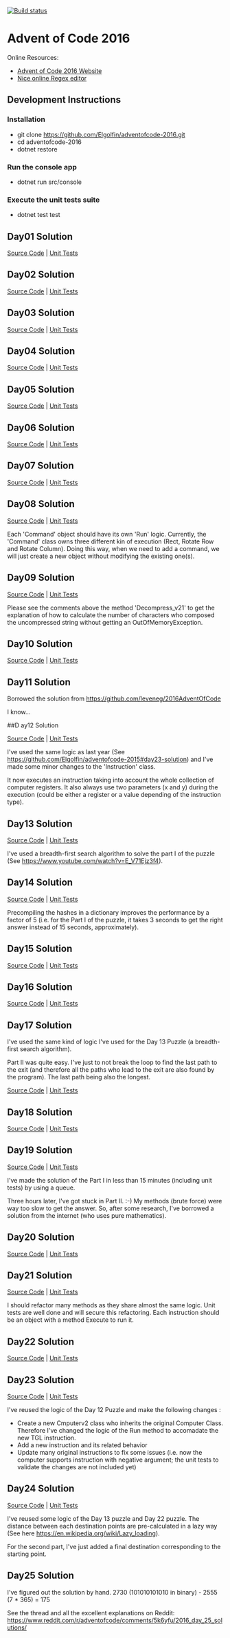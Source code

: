 [![Build status](https://ci.appveyor.com/api/projects/status/owqenrdfs8pd1hwe?svg=true)](https://ci.appveyor.com/project/Elgolfin/adventofcode-2016)

# Advent of Code 2016

Online Resources:
- [Advent of Code 2016 Website][l1]
- [Nice online Regex editor][regex101]

## Development Instructions
### Installation
- git clone https://github.com/Elgolfin/adventofcode-2016.git
- cd adventofcode-2016 
- dotnet restore

### Run the console app
- dotnet run src/console

### Execute the unit tests suite
- dotnet test test

## Day01 Solution

[Source Code][Day01SC] | 
[Unit Tests][Day01UT]

## Day02 Solution

[Source Code][Day02SC] | 
[Unit Tests][Day02UT]

## Day03 Solution

[Source Code][Day03SC] | 
[Unit Tests][Day03UT]

## Day04 Solution

[Source Code][Day04SC] | 
[Unit Tests][Day04UT]

## Day05 Solution

[Source Code][Day05SC] | 
[Unit Tests][Day05UT]

## Day06 Solution

[Source Code][Day06SC] | 
[Unit Tests][Day06UT]

## Day07 Solution

[Source Code][Day07SC] | 
[Unit Tests][Day07UT]

## Day08 Solution

[Source Code][Day08SC] | 
[Unit Tests][Day08UT]

Each 'Command' object should have its own 'Run' logic. Currently, the 'Command' class owns three different kin of execution (Rect, Rotate Row and Rotate Column). Doing this way, when we need to add a command, we will just create a new object without modifying the existing one(s).

## Day09 Solution

[Source Code][Day09SC] | 
[Unit Tests][Day09UT]

Please see the comments above the method 'Decompress_v21' to get the explanation of how to calculate the number of characters who composed the uncompressed string without getting an OutOfMemoryException.

## Day10 Solution

[Source Code][Day10SC] | 
[Unit Tests][Day10UT]

## Day11 Solution

Borrowed the solution from https://github.com/leveneg/2016AdventOfCode

I know...

##D ay12 Solution

[Source Code][Day12SC] | 
[Unit Tests][Day12UT]

I've used the same logic as last year (See https://github.com/Elgolfin/adventofcode-2015#day23-solution) and I've made some minor changes to the 'Instruction' class.

It now executes an instruction taking into account the whole collection of computer registers.
It also always use two parameters (x and y) during the execution (could be either a register or a value depending of the instruction type).

## Day13 Solution

[Source Code][Day13SC] | 
[Unit Tests][Day13UT]

I've used a breadth-first search algorithm to solve the part I of the puzzle (See https://www.youtube.com/watch?v=E_V71Ejz3f4).

## Day14 Solution

[Source Code][Day14SC] | 
[Unit Tests][Day14UT]

Precompiling the hashes in a dictionary improves the performance by a factor of 5 (i.e. for the Part I of the puzzle, it takes 3 seconds to get the right answer instead of 15 seconds, approximately).

## Day15 Solution

[Source Code][Day15SC] | 
[Unit Tests][Day15UT]

## Day16 Solution

[Source Code][Day16SC] | 
[Unit Tests][Day16UT]

## Day17 Solution

I've used the same kind of logic I've used for the Day 13 Puzzle (a breadth-first search algorithm).

Part II was quite easy. I've just to not break the loop to find the last path to the exit
(and therefore all the paths who lead to the exit are also found by the program).
The last path being also the longest.

[Source Code][Day17SC] | 
[Unit Tests][Day17UT]

## Day18 Solution

[Source Code][Day18SC] | 
[Unit Tests][Day18UT]

## Day19 Solution

[Source Code][Day19SC] | 
[Unit Tests][Day19UT]

I've made the solution of the Part I in less than 15 minutes (including unit tests) by using a queue.

Three hours later, I've got stuck in Part II. :-) My methods (brute force) were way too slow to get the answer.
So, after some research, I've borrowed a solution from the internet (who uses pure mathematics).

## Day20 Solution

[Source Code][Day20SC] | 
[Unit Tests][Day20UT]

## Day21 Solution

[Source Code][Day21SC] | 
[Unit Tests][Day21UT]

I should refactor many methods as they share almost the same logic. Unit tests are well done and will secure this refactoring.
Each instruction should be an object with a method Execute to run it.

## Day22 Solution

[Source Code][Day22SC] | 
[Unit Tests][Day22UT]

## Day23 Solution

[Source Code][Day23SC] | 
[Unit Tests][Day23UT]

I've reused the logic of the Day 12 Puzzle and make the following changes :
  - Create a new Cmputerv2 class who inherits the original Computer Class. Therefore I've changed the logic of the Run method to accomadate the new TGL instruction.
  - Add a new instruction and its related behavior
  - Update many original instructions to fix some issues (i.e. now the computer supports instruction with negative argument; the unit tests to validate the changes are not included yet)

## Day24 Solution

[Source Code][Day24SC] | 
[Unit Tests][Day24UT]

I've reused some logic of the Day 13 puzzle and Day 22 puzzle. The distance between each destination points are pre-calculated in a lazy way (See here https://en.wikipedia.org/wiki/Lazy_loading).

For the second part, I've just added a final destination corresponding to the starting point.

## Day25 Solution

I've figured out the solution by hand. 2730 (101010101010 in binary) - 2555 (7 * 365) = 175

See the thread and all the excellent explanations on Reddit: https://www.reddit.com/r/adventofcode/comments/5k6yfu/2016_day_25_solutions/


[l1]:http://adventofcode.com/
[l2]:https://msdn.microsoft.com/en-CA/library/bb383977.aspx
[regex101]:https://regex101.com/

[Day01SC]:https://github.com/Elgolfin/adventofcode-2016/blob/master/src/AdventOfCode2016/Day01.cs
[Day02SC]:https://github.com/Elgolfin/adventofcode-2016/blob/master/src/AdventOfCode2016/Day02.cs
[Day03SC]:https://github.com/Elgolfin/adventofcode-2016/blob/master/src/AdventOfCode2016/Day03.cs
[Day04SC]:https://github.com/Elgolfin/adventofcode-2016/blob/master/src/AdventOfCode2016/Day04.cs
[Day05SC]:https://github.com/Elgolfin/adventofcode-2016/blob/master/src/AdventOfCode2016/Day05.cs
[Day06SC]:https://github.com/Elgolfin/adventofcode-2016/blob/master/src/AdventOfCode2016/Day06.cs
[Day07SC]:https://github.com/Elgolfin/adventofcode-2016/blob/master/src/AdventOfCode2016/Day07.cs
[Day08SC]:https://github.com/Elgolfin/adventofcode-2016/blob/master/src/AdventOfCode2016/Day08.cs
[Day09SC]:https://github.com/Elgolfin/adventofcode-2016/blob/master/src/AdventOfCode2016/Day09.cs
[Day10SC]:https://github.com/Elgolfin/adventofcode-2016/blob/master/src/AdventOfCode2016/Day10.cs
[Day11SC]:https://github.com/Elgolfin/adventofcode-2016/blob/master/src/AdventOfCode2016/Day11.cs
[Day12SC]:https://github.com/Elgolfin/adventofcode-2016/blob/master/src/AdventOfCode2016/Day12.cs
[Day13SC]:https://github.com/Elgolfin/adventofcode-2016/blob/master/src/AdventOfCode2016/Day13.cs
[Day14SC]:https://github.com/Elgolfin/adventofcode-2016/blob/master/src/AdventOfCode2016/Day14.cs
[Day15SC]:https://github.com/Elgolfin/adventofcode-2016/blob/master/src/AdventOfCode2016/Day15.cs
[Day16SC]:https://github.com/Elgolfin/adventofcode-2016/blob/master/src/AdventOfCode2016/Day16.cs
[Day17SC]:https://github.com/Elgolfin/adventofcode-2016/blob/master/src/AdventOfCode2016/Day17.cs
[Day18SC]:https://github.com/Elgolfin/adventofcode-2016/blob/master/src/AdventOfCode2016/Day18.cs
[Day19SC]:https://github.com/Elgolfin/adventofcode-2016/blob/master/src/AdventOfCode2016/Day19.cs
[Day20SC]:https://github.com/Elgolfin/adventofcode-2016/blob/master/src/AdventOfCode2016/Day20.cs
[Day21SC]:https://github.com/Elgolfin/adventofcode-2016/blob/master/src/AdventOfCode2016/Day21.cs
[Day22SC]:https://github.com/Elgolfin/adventofcode-2016/blob/master/src/AdventOfCode2016/Day22.cs
[Day23SC]:https://github.com/Elgolfin/adventofcode-2016/blob/master/src/AdventOfCode2016/Day23.cs
[Day24SC]:https://github.com/Elgolfin/adventofcode-2016/blob/master/src/AdventOfCode2016/Day24.cs


[Day01UT]:https://github.com/Elgolfin/adventofcode-2016/blob/master/test/Day01UnitTests.cs
[Day02UT]:https://github.com/Elgolfin/adventofcode-2016/blob/master/test/Day02UnitTests.cs
[Day03UT]:https://github.com/Elgolfin/adventofcode-2016/blob/master/test/Day03UnitTests.cs
[Day04UT]:https://github.com/Elgolfin/adventofcode-2016/blob/master/test/Day04UnitTests.cs
[Day05UT]:https://github.com/Elgolfin/adventofcode-2016/blob/master/test/Day05UnitTests.cs
[Day06UT]:https://github.com/Elgolfin/adventofcode-2016/blob/master/test/Day06UnitTests.cs
[Day07UT]:https://github.com/Elgolfin/adventofcode-2016/blob/master/test/Day07UnitTests.cs
[Day08UT]:https://github.com/Elgolfin/adventofcode-2016/blob/master/test/Day08UnitTests.cs
[Day09UT]:https://github.com/Elgolfin/adventofcode-2016/blob/master/test/Day09UnitTests.cs
[Day10UT]:https://github.com/Elgolfin/adventofcode-2016/blob/master/test/Day10UnitTests.cs
[Day11UT]:https://github.com/Elgolfin/adventofcode-2016/blob/master/test/Day11UnitTests.cs
[Day12UT]:https://github.com/Elgolfin/adventofcode-2016/blob/master/test/Day12UnitTests.cs
[Day13UT]:https://github.com/Elgolfin/adventofcode-2016/blob/master/test/Day13UnitTests.cs
[Day14UT]:https://github.com/Elgolfin/adventofcode-2016/blob/master/test/Day14UnitTests.cs
[Day15UT]:https://github.com/Elgolfin/adventofcode-2016/blob/master/test/Day15UnitTests.cs
[Day16UT]:https://github.com/Elgolfin/adventofcode-2016/blob/master/test/Day16UnitTests.cs
[Day17UT]:https://github.com/Elgolfin/adventofcode-2016/blob/master/test/Day17UnitTests.cs
[Day18UT]:https://github.com/Elgolfin/adventofcode-2016/blob/master/test/Day18UnitTests.cs
[Day19UT]:https://github.com/Elgolfin/adventofcode-2016/blob/master/test/Day19UnitTests.cs
[Day20UT]:https://github.com/Elgolfin/adventofcode-2016/blob/master/test/Day20UnitTests.cs
[Day21UT]:https://github.com/Elgolfin/adventofcode-2016/blob/master/test/Day21UnitTests.cs
[Day22UT]:https://github.com/Elgolfin/adventofcode-2016/blob/master/test/Day22UnitTests.cs
[Day23UT]:https://github.com/Elgolfin/adventofcode-2016/blob/master/test/Day23UnitTests.cs
[Day24UT]:https://github.com/Elgolfin/adventofcode-2016/blob/master/test/Day24UnitTests.cs
